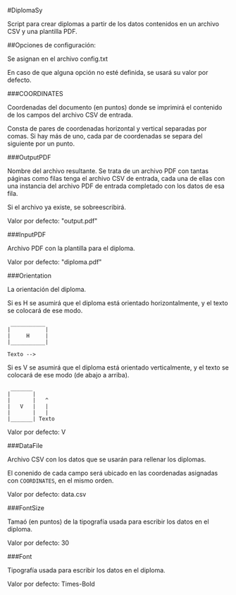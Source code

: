 #DiplomaSy

Script para crear diplomas a partir de los datos contenidos en un archivo CSV y una plantilla PDF.


##Opciones de configuración:

Se asignan en el archivo config.txt

En caso de que alguna opción no esté definida, se usará su valor por defecto.


###COORDINATES

Coordenadas del documento (en puntos) donde se imprimirá el contenido de los campos del archivo CSV de entrada.

Consta de pares de coordenadas horizontal y vertical separadas por comas. Si hay más de uno, cada par de coordenadas se separa del siguiente por un punto.


###OutputPDF

Nombre del archivo resultante. Se trata de un archivo PDF con tantas páginas como filas tenga el archivo CSV de entrada, cada una de ellas con una instancia del archivo PDF de entrada completado con los datos de esa fila. 

Si el archivo ya existe, se sobreescribirá.

Valor por defecto: "output.pdf"


###InputPDF

Archivo PDF con la plantilla para el diploma.

Valor por defecto: "diploma.pdf"


###Orientation

La orientación del diploma. 

Si es H se asumirá que el diploma está orientado horizontalmente, y el texto se colocará de ese modo.

```
 ___________
|           |
|     H     |
|___________|

Texto -->

```

Si es V se asumirá que el diploma está orientado verticalmente, y el texto se colocará de ese modo (de abajo a arriba).

```
 _______
|       |
|       |   ^
|   V   |   |
|       |   |
|_______| Texto
```

Valor por defecto: V


###DataFile

Archivo CSV con los datos que se usarán para rellenar los diplomas.

El conenido de cada campo será ubicado en las coordenadas asignadas con `COORDINATES`, en el mismo orden.

Valor por defecto: data.csv


###FontSize

Tamaó (en puntos) de la tipografía usada para escribir los datos en el diploma.

Valor por defecto: 30


###Font

Tipografía usada para escribir los datos en el diploma.

Valor por defecto: Times-Bold
